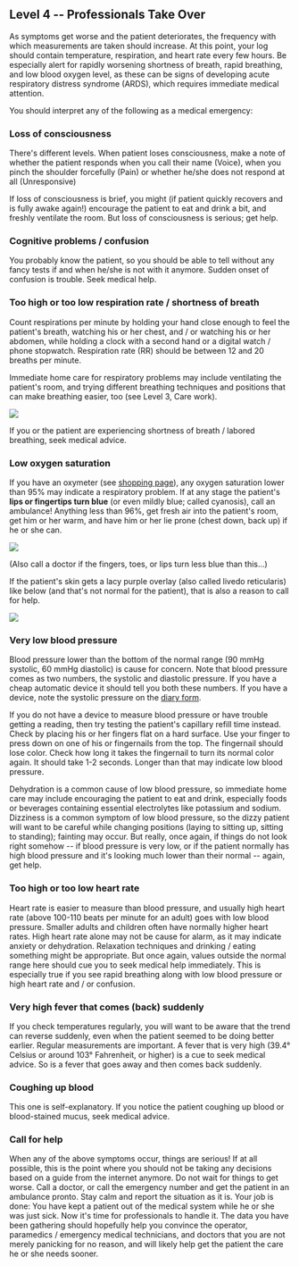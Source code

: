 ## Level 4 -- Professionals Take Over

As symptoms get worse and the patient deteriorates, the frequency with which measurements are taken should increase. At this point, your log should contain temperature, respiration, and heart rate every few hours. Be especially alert for rapidly worsening shortness of breath, rapid breathing, and low blood oxygen level, as these can be signs of developing acute respiratory distress syndrome (ARDS), which requires immediate medical attention. 

You should interpret any of the following as a medical emergency:

### Loss of consciousness

There's different levels. When patient loses consciousness, make a note of whether the patient responds when you call their name (Voice), when you pinch the shoulder forcefully (Pain) or whether he/she does not respond at all (Unresponsive)

If loss of consciousness is brief, you might (if patient quickly recovers and is fully awake again!) encourage the patient to eat and drink a bit, and freshly ventilate the room. But loss of consciousness is serious; get help.

### Cognitive problems / confusion

You probably know the patient, so you should be able to tell without any fancy tests if and when he/she is not with it anymore. Sudden onset of confusion is trouble. Seek medical help.

### Too high or too low respiration rate / shortness of breath

Count respirations per minute by holding your hand close enough to feel the patient's breath, watching his or her chest, and / or watching his or her abdomen, while holding a clock with a second hand or a digital watch / phone stopwatch. Respiration rate (RR) should be between 12 and 20 breaths per minute. 

Immediate home care for respiratory problems may include ventilating the patient's room, and trying different breathing techniques and positions that can make breathing easier, too (see Level 3, Care work).

![](/images/dyspnoe.png)

If you or the patient are experiencing shortness of breath / labored breathing, seek medical advice. 

### Low oxygen saturation

If you have an oxymeter (see [shopping page](/shopping)), any oxygen saturation lower than 95% may indicate a respiratory problem. If at any stage the patient's **lips or fingertips turn blue** (or even mildly blue; called cyanosis), call an ambulance! Anything less than 96%, get fresh air into the patient's room, get him or her warm, and have him or her lie prone (chest down, back up) if he or she can. 

![](/images/cyanosis.png)

(Also call a doctor if the fingers, toes, or lips turn less blue than this...)

If the patient's skin gets a lacy purple overlay (also called livedo reticularis) like below (and that's not normal for the patient), that is also a reason to call for help.

![](/images/livedo-reticularis.png)

### Very low blood pressure

Blood pressure lower than the bottom of the normal range (90 mmHg systolic, 60 mmHg diastolic) is cause for concern. Note that blood pressure comes as two numbers, the systolic and diastolic pressure. If you have a cheap automatic device it should tell you both these numbers. If you have a device, note the systolic pressure on the [diary form](/images/covid-diary.pdf).

If you do not have a device to measure blood pressure or have trouble getting a reading, then try testing the patient's capillary refill time instead. Check by placing his or her fingers flat on a hard surface. Use your finger to press down on one of his or fingernails from the top. The fingernail should lose color. Check how long it takes the fingernail to turn its normal color again. It should take 1-2 seconds. Longer than that may indicate low blood pressure. 

Dehydration is a common cause of low blood pressure, so immediate home care may include encouraging the patient to eat and drink, especially foods or beverages containing essential electrolytes like potassium and sodium. Dizziness is a common symptom of low blood pressure, so the dizzy patient will want to be careful while changing positions (laying to sitting up, sitting to standing); fainting may occur. But really, once again, if things do not look right somehow -- if blood pressure is very low, or if the patient normally has high blood pressure and it's looking much lower than their normal -- again, get help.

### Too high or too low heart rate

Heart rate is easier to measure than blood pressure, and usually high heart rate (above 100-110 beats per minute for an adult) goes with low blood pressure. Smaller adults and children often have normally higher heart rates. High heart rate alone may not be cause for alarm, as it may indicate anxiety or dehydration. Relaxation techniques and drinking / eating something might be appropriate. But once again, values outside the normal range here should cue you to seek medical help immediately. This is especially true if you see rapid breathing along with low blood pressure or high heart rate and / or confusion. 

### Very high fever that comes (back) suddenly

If you check temperatures regularly, you will want to be aware that the trend can reverse suddenly, even when the patient seemed to be doing better earlier. Regular measurements are important. A fever that is very high (39.4° Celsius or around 103° Fahrenheit, or higher) is a cue to seek medical advice. So is a fever that goes away and then comes back suddenly. 

### Coughing up blood

This one is self-explanatory. If you notice the patient coughing up blood or blood-stained mucus, seek medical advice.

### Call for help

When any of the above symptoms occur, things are serious! If at all possible, this is the point where you should not be taking any decisions based on a guide from the internet anymore. Do not wait for things to get worse. Call a doctor, or call the emergency number and get the patient in an ambulance pronto. Stay calm and report the situation as it is. Your job is done: You have kept a patient out of the medical system while he or she was just sick. Now it's time for professionals to handle it. The data you have been gathering should hopefully help you convince the operator, paramedics / emergency medical technicians, and doctors that you are not merely panicking for no reason, and will likely help get the patient the care he or she needs sooner.
